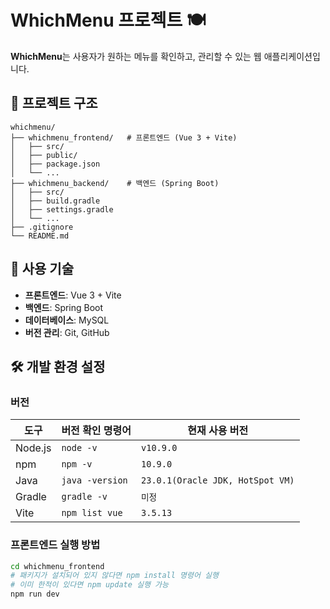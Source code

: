 # WhichMenu 프로젝트 🍽️

**WhichMenu**는 사용자가 원하는 메뉴를 확인하고, 관리할 수 있는 웹 애플리케이션입니다.

## 📁 프로젝트 구조
```plaintext
whichmenu/
├── whichmenu_frontend/   # 프론트엔드 (Vue 3 + Vite)
│   ├── src/
│   ├── public/
│   ├── package.json
│   └── ...
├── whichmenu_backend/    # 백엔드 (Spring Boot)
│   ├── src/
│   ├── build.gradle
│   ├── settings.gradle
│   └── ...
├── .gitignore
└── README.md
```

## 🚀 사용 기술
- **프론트엔드**: Vue 3 + Vite
- **백엔드**: Spring Boot
- **데이터베이스**: MySQL
- **버전 관리**: Git, GitHub

## 🛠️ 개발 환경 설정

### 버전
| 도구 | 버전 확인 명령어 | 현재 사용 버전 |
|------|----------------|---------------|
| Node.js | `node -v` | `v10.9.0` |
| npm | `npm -v` | `10.9.0` |
| Java | `java -version` | `23.0.1(Oracle JDK, HotSpot VM)` |
| Gradle | `gradle -v` | `미정` |
| Vite | `npm list vue` | `3.5.13` |


### 프론트엔드 실행 방법
```sh
cd whichmenu_frontend
# 패키지가 설치되어 있지 않다면 npm install 명령어 실행
# 이미 한적이 있다면 npm update 실행 가능
npm run dev
